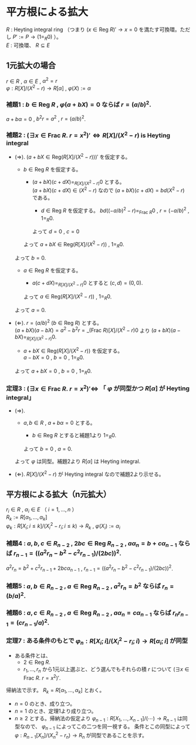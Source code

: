 # 平方根による拡大
$R$ : Heyting integral ring （つまり $(x\in\mathrm{Reg}\ R)'\to x=0$ を満たす可換環。ただし $P':= P\to (1=_R0)$ ）。  
$E$ : 可換環、 $R\subseteq E$  
## 1元拡大の場合
$r\in R$ , $\alpha\in E$ , $\alpha^2=r$  
$\varphi:R[X]/(X^2-r)\to R[\alpha]$ , $\varphi(X):=\alpha$
### 補題1 : $b\in \mathrm{Reg}\ R$ , $\varphi(a+bX)=0$ ならば $r=(a/b)^2$.
$a+b\alpha=0$ , $b^2r=a^2$ , $r=(a/b)^2$.
### 補題2 : $(\exists x\in \mathrm{Frac}\ R.\ r=x^2)'\iff R[X]/(X^2-r) \text{ is Heyting integral}$
- $(\Rightarrow)$. $(a+bX\in\mathrm{Reg}(R[X]/(X^2-r)))'$ を仮定する。
  - $b\in \mathrm{Reg}\ R$ を仮定する。
    - $(a+bX)(c+dX)=_{R[X]/(X^2-r)}0$ とする。  
      $(a+bX)(c+dX)\in (X^2-r)$ なので $(a+bX)(c+dX)=bd(X^2-r)$ である。
      - $d\in \mathrm{Reg}\ R$ を仮定する。 $bd((-a/b)^2-r)=_{\mathrm{Frac}\ R}0$ , $r=(-a/b)^2$ , $1=_R0$.
    
      よって $d=0$ , $c=0$
    
    よって $a+bX\in\mathrm{Reg}(R[X]/(X^2-r))$ , $1=_R0$.
  
  よって $b=0$.
  - $a\in \mathrm{Reg}\ R$ を仮定する。
    - $a(c+dX)=_{R[X]/(X^2-r)}0$ とすると $(c,d)=(0,0)$.
    
    よって $a\in\mathrm{Reg}(R[X]/(X^2-r))$ , $1=_R0$.

  よって $a=0$.
- $(\Leftarrow)$. $r=(a/b)^2$ $(b\in \mathrm{Reg}\ R)$ とする。  
  $(a+bX)(a-bX)=a^2-b^2r=\_{(\mathrm{Frac}\ R)[X]/(X^2-r)}0$ より $(a+bX)(a-bX)=_{R[X]/(X^2-r)}0$.
  - $a+bX\in\mathrm{Reg}(R[X]/(X^2-r))$ を仮定する。  
    $a-bX=0$ , $b=0$ , $1=_R0$.
  
  よって $a+bX=0$ , $b=0$ , $1=_R0$.
### 定理3 : $(\exists x\in \mathrm{Frac}\ R.\ r=x^2)' \iff$ 「 $\varphi$ が同型かつ $R[\alpha]$ が Heyting integral」
- $(\Rightarrow)$. 
  - $a,b\in R$ , $a+b\alpha=0$ とする。
    - $b\in \mathrm{Reg}\ R$ とすると補題1より $1=_R0$.

    よって $b=0$ , $a=0$.

  よって $\varphi$ は同型。補題2より $R[\alpha]$ は Heyting integral.
- $(\Leftarrow)$. $R[X]/(X^2-r)$ が Heyting integral なので補題2より示せる。
## 平方根による拡大（n元拡大）
$r_i\in R$ , $\alpha_i\in E$ （ $i=1,\ldots,n$ ）  
$R_k:=R[\alpha_1,\ldots,\alpha_k]$  
$\varphi_k:R[X_i;i\leq k]/(X_i^2-r_i;i\leq k)\to R_k$ , $\varphi(X_i):= \alpha_i$
### 補題4 : $a,b,c\in R_{n-2}$ , $2bc\in \mathrm{Reg}\ R_{n-2}$ , $a\alpha_n=b+c\alpha_{n-1}$ ならば $r_{n-1}=((a^2r_n-b^2-c^2r_{n-1})/(2bc))^2$.
$a^2r_n=b^2+c^2r_{n-1}+2bc\alpha_{n-1}$ , $r_{n-1}=((a^2r_n-b^2-c^2r_{n-1})/(2bc))^2$.
### 補題5 : $a,b\in R_{n-2}$ , $a\in \mathrm{Reg}\ R_{n-2}$ , $a^2r_n=b^2$ ならば $r_n=(b/a)^2$.
<!-- 2 reg を仮定。a,b が reg の場合に使う。このとき c=0。結局 b=0 に帰着。 -->
### 補題6 : $a,c\in R_{n-2}$ , $a\in \mathrm{Reg}\ R_{n-2}$ , $a\alpha_n=c\alpha_{n-1}$ ならば $r_nr_{n-1}=(cr_{n-1}/a)^2$.
<!-- 2 reg を仮定。a が reg の場合に使う。結局 a=0 に帰着。 -->
### 定理7 : ある条件のもとで $\varphi_n:R[X_i;i]/(X_i^2-r_i;i)\to R[\alpha_i;i]$ が同型
- ある条件とは、
  - $2\in \mathrm{Reg}\ R$.
  - $r_1,\ldots,r_n$ から1元以上選ぶと、どう選んでもそれらの積 $r$ について $(\exists x\in \mathrm{Frac}\ R.\ r=x^2)'$.

帰納法で示す。 $R_k=R[\alpha_1,\ldots,\alpha_k]$ とおく。
- $n=0$ のとき、成り立つ。
- $n=1$ のとき、定理1より成り立つ。
- $n\geq2$ とする。帰納法の仮定より $\varphi_{n-1}:R[X_1,\ldots,X_{n-1}]/(\cdots)\to R_{n-1}$ は同型なので、 $\varphi_{n-1}$ によってこの二つを同一視する。 
  条件とこの同型によって
  $\varphi:R_{n-1}[X_n]/(X_n^2-r_n)\to R_n$ が同型であることを示す。
